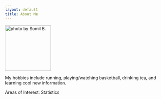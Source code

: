 ```yaml
---
layout: default
title: About Me
---
```


<img src="/assets/pictures/running.JPG" style="width:150px" title="photo by Somil B." class="center">

My hobbies include running, playing/watching basketball, drinking tea, and learning cool new information.



Areas of Interest: Statistics
